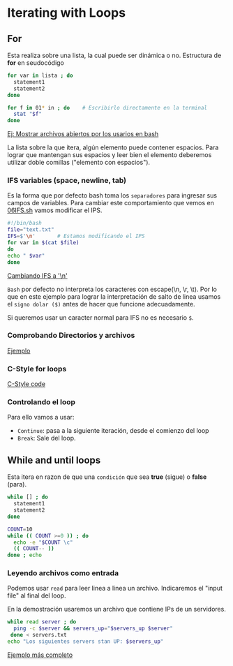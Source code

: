 # Iterating with Loops
## For
Esta realiza sobre una lista, la cual puede ser dinámica o no.
Estructura de **for** en seudocódigo

```bash
for var in lista ; do
  statement1
  statement2
done
```
```bash
for f in 01* in ; do	# Escribirlo directamente en la terminal
  stat "$f"
done
```
[Ej: Mostrar archivos abiertos por los usarios en bash](06hello7.sh)

La lista sobre la que itera, algún elemento puede contener espacios. Para lograr que mantengan sus espacios y leer bien el elemento deberemos utilizar doble comillas ("elemento con espacios").

### IFS variables (space, newline, tab)
Es la forma que por defecto bash toma los `separadores` para ingresar sus campos de variables. Para cambiar este comportamiento que vemos en [06IFS.sh](06IFS.sh) vamos modificar el IPS.
```bash
#!/bin/bash
file="text.txt"
IFS=$'\n'		# Estamos modificando el IPS
for var in $(cat $file)
do
echo " $var"
done
```
[Cambiando IFS a '\n'](06IFS2.sh)

`Bash` por defecto no interpreta los caracteres con escape(\n, \r, \t). Por lo que en este ejemplo para lograr la interpretación de salto de linea usamos el `signo dolar ($)` antes de hacer que funcione adecuadamente.

Si queremos usar un caracter normal para IFS no es necesario `$`.

### Comprobando Directorios y archivos
[Ejemplo](06fileDirectories.sh)

### C-Style for loops
[C-Style code](06cstyle.sh)

### Controlando el loop
Para ello vamos a usar:
- `Continue`: pasa a la siguiente iteración, desde el comienzo del loop
- `Break`: Sale del loop.

## While and until loops
Esta itera en razon de que una `condición` que sea **true** (sigue) o **false** (para).
```bash
while [] ; do
  statement1
  statement2
done
```
```bash
COUNT=10
while (( COUNT >=0 )) ; do
  echo -e "$COUNT \c"
  (( COUNT-- ))
done ; echo
```

### Leyendo archivos como entrada
Podemos usar `read` para leer linea a linea un archivo. Indicaremos  el "input file" al final del loop.

En la demostración usaremos un archivo que contiene IPs de un servidores.
```bash
while read server ; do
  ping -c $server && servers_up="$servers_up $server"
 done < servers.txt
echo "Los siguientes servers stan UP: $servers_up"
```
[Ejemplo más completo](06servers.sh)


